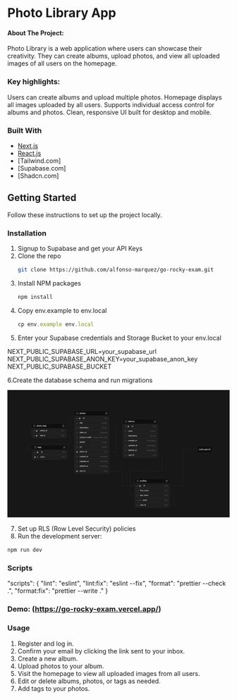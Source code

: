 # Photo Library App

#### About The Project:

Photo Library is a web application where users can showcase their creativity. They can create albums, upload photos, and view all uploaded images of all users on the homepage.

### Key highlights:

Users can create albums and upload multiple photos.
Homepage displays all images uploaded by all users.
Supports individual access control for albums and photos.
Clean, responsive UI built for desktop and mobile.

### Built With

- [Next.js]
- [React.js]
- [Tailwind.com]
- [Supabase.com]
- [Shadcn.com]

## Getting Started

Follow these instructions to set up the project locally.

### Installation

1. Signup to Supabase and get your API Keys
2. Clone the repo
   ```sh
   git clone https://github.com/alfonso-marquez/go-rocky-exam.git
   ```
3. Install NPM packages
   ```sh
   npm install
   ```
4. Copy env.example to env.local
   ```js
   cp env.example env.local
   ```
5. Enter your Supabase credentials and Storage Bucket to your env.local

NEXT_PUBLIC_SUPABASE_URL=your_supabase_url
NEXT_PUBLIC_SUPABASE_ANON_KEY=your_supabase_anon_key
NEXT_PUBLIC_SUPABASE_BUCKET

6.Create the database schema and run migrations

![Database Schema](./schema.png)

7. Set up RLS (Row Level Security) policies
8. Run the development server:

```sh
npm run dev
```

### Scripts

"scripts": {
"lint": "eslint",
"lint:fix": "eslint --fix",
"format": "prettier --check .",
"format:fix": "prettier --write ."
}

### Demo: (https://go-rocky-exam.vercel.app/)

### Usage

1. Register and log in.
2. Confirm your email by clicking the link sent to your inbox.
3. Create a new album.
4. Upload photos to your album.
5. Visit the homepage to view all uploaded images from all users.
6. Edit or delete albums, photos, or tags as needed.
7. Add tags to your photos.

<!-- MARKDOWN LINKS & IMAGES -->
<!-- https://www.markdownguide.org/basic-syntax/#reference-style-links -->

[Next.js]: https://img.shields.io/badge/next.js-000000?style=for-the-badge&logo=nextdotjs&logoColor=white
[Next-url]: https://nextjs.org/
[React.js]: https://img.shields.io/badge/React-20232A?style=for-the-badge&logo=react&logoColor=61DAFB
[React-url]: https://reactjs.org/
[Tailwind-url]: https://tailwindcss.com/
[Supabase-url]: https://supabase.com/
[Shadcn-url]: https://ui.shadcn.com/
